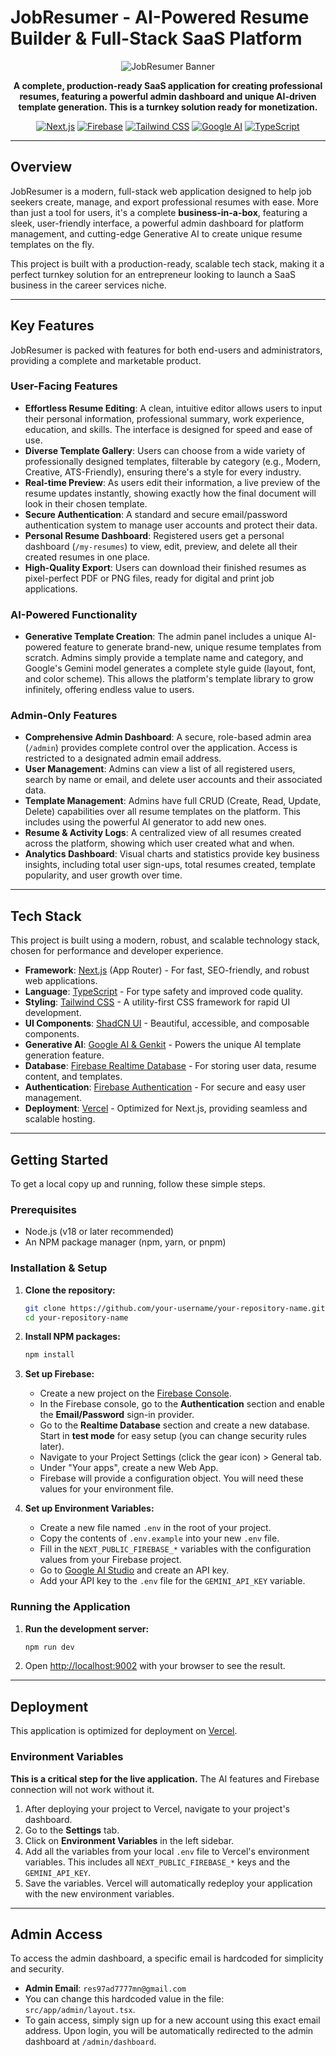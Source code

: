 
# JobResumer - AI-Powered Resume Builder & Full-Stack SaaS Platform

<div align="center">
  <img src="https://placehold.co/800x200.png" alt="JobResumer Banner" data-ai-hint="abstract lines">
</div>

<p align="center">
  <strong>A complete, production-ready SaaS application for creating professional resumes, featuring a powerful admin dashboard and unique AI-driven template generation. This is a turnkey solution ready for monetization.</strong>
</p>

<p align="center">
  <a href="https://nextjs.org/"><img src="https://img.shields.io/badge/Next.js-000000?style=for-the-badge&logo=nextdotjs&logoColor=white" alt="Next.js"></a>
  <a href="https://firebase.google.com/"><img src="https://img.shields.io/badge/Firebase-FFCA28?style=for-the-badge&logo=firebase&logoColor=black" alt="Firebase"></a>
  <a href="https://tailwindcss.com/"><img src="https://img.shields.io/badge/Tailwind_CSS-38B2AC?style=for-the-badge&logo=tailwind-css&logoColor=white" alt="Tailwind CSS"></a>
    <a href="https://firebase.google.com/docs/genkit"><img src="https://img.shields.io/badge/Google_AI_&_Genkit-4285F4?style=for-the-badge&logo=google&logoColor=white" alt="Google AI"></a>
  <a href="https://www.typescriptlang.org/"><img src="https://img.shields.io/badge/TypeScript-3178C6?style=for-the-badge&logo=typescript&logoColor=white" alt="TypeScript"></a>
</p>

---

## Overview

JobResumer is a modern, full-stack web application designed to help job seekers create, manage, and export professional resumes with ease. More than just a tool for users, it's a complete **business-in-a-box**, featuring a sleek, user-friendly interface, a powerful admin dashboard for platform management, and cutting-edge Generative AI to create unique resume templates on the fly.

This project is built with a production-ready, scalable tech stack, making it a perfect turnkey solution for an entrepreneur looking to launch a SaaS business in the career services niche.

---

## Key Features

JobResumer is packed with features for both end-users and administrators, providing a complete and marketable product.

### User-Facing Features

*   **Effortless Resume Editing**: A clean, intuitive editor allows users to input their personal information, professional summary, work experience, education, and skills. The interface is designed for speed and ease of use.
*   **Diverse Template Gallery**: Users can choose from a wide variety of professionally designed templates, filterable by category (e.g., Modern, Creative, ATS-Friendly), ensuring there's a style for every industry.
*   **Real-time Preview**: As users edit their information, a live preview of the resume updates instantly, showing exactly how the final document will look in their chosen template.
*   **Secure Authentication**: A standard and secure email/password authentication system to manage user accounts and protect their data.
*   **Personal Resume Dashboard**: Registered users get a personal dashboard (`/my-resumes`) to view, edit, preview, and delete all their created resumes in one place.
*   **High-Quality Export**: Users can download their finished resumes as pixel-perfect PDF or PNG files, ready for digital and print job applications.

### AI-Powered Functionality

*   **Generative Template Creation**: The admin panel includes a unique AI-powered feature to generate brand-new, unique resume templates from scratch. Admins simply provide a template name and category, and Google's Gemini model generates a complete style guide (layout, font, and color scheme). This allows the platform's template library to grow infinitely, offering endless value to users.

### Admin-Only Features

*   **Comprehensive Admin Dashboard**: A secure, role-based admin area (`/admin`) provides complete control over the application. Access is restricted to a designated admin email address.
*   **User Management**: Admins can view a list of all registered users, search by name or email, and delete user accounts and their associated data.
*   **Template Management**: Admins have full CRUD (Create, Read, Update, Delete) capabilities over all resume templates on the platform. This includes using the powerful AI generator to add new ones.
*   **Resume & Activity Logs**: A centralized view of all resumes created across the platform, showing which user created what and when.
*   **Analytics Dashboard**: Visual charts and statistics provide key business insights, including total user sign-ups, total resumes created, template popularity, and user growth over time.

---

## Tech Stack

This project is built using a modern, robust, and scalable technology stack, chosen for performance and developer experience.

*   **Framework**: [Next.js](https://nextjs.org/) (App Router) - For fast, SEO-friendly, and robust web applications.
*   **Language**: [TypeScript](https://www.typescriptlang.org/) - For type safety and improved code quality.
*   **Styling**: [Tailwind CSS](https://tailwindcss.com/) - A utility-first CSS framework for rapid UI development.
*   **UI Components**: [ShadCN UI](https://ui.shadcn.com/) - Beautiful, accessible, and composable components.
*   **Generative AI**: [Google AI & Genkit](https://firebase.google.com/docs/genkit) - Powers the unique AI template generation feature.
*   **Database**: [Firebase Realtime Database](https://firebase.google.com/docs/database) - For storing user data, resume content, and templates.
*   **Authentication**: [Firebase Authentication](https://firebase.google.com/docs/auth) - For secure and easy user management.
*   **Deployment**: [Vercel](https://vercel.com/) - Optimized for Next.js, providing seamless and scalable hosting.

---

## Getting Started

To get a local copy up and running, follow these simple steps.

### Prerequisites

*   Node.js (v18 or later recommended)
*   An NPM package manager (npm, yarn, or pnpm)

### Installation & Setup

1.  **Clone the repository:**
    ```bash
    git clone https://github.com/your-username/your-repository-name.git
    cd your-repository-name
    ```

2.  **Install NPM packages:**
    ```bash
    npm install
    ```

3.  **Set up Firebase:**
    *   Create a new project on the [Firebase Console](https://console.firebase.google.com/).
    *   In the Firebase console, go to the **Authentication** section and enable the **Email/Password** sign-in provider.
    *   Go to the **Realtime Database** section and create a new database. Start in **test mode** for easy setup (you can change security rules later).
    *   Navigate to your Project Settings (click the gear icon) > General tab.
    *   Under "Your apps", create a new Web App.
    *   Firebase will provide a configuration object. You will need these values for your environment file.

4.  **Set up Environment Variables:**
    *   Create a new file named `.env` in the root of your project.
    *   Copy the contents of `.env.example` into your new `.env` file.
    *   Fill in the `NEXT_PUBLIC_FIREBASE_*` variables with the configuration values from your Firebase project.
    *   Go to [Google AI Studio](https://aistudio.google.com/) and create an API key.
    *   Add your API key to the `.env` file for the `GEMINI_API_KEY` variable.

### Running the Application

1.  **Run the development server:**
    ```bash
    npm run dev
    ```

2.  Open [http://localhost:9002](http://localhost:9002) with your browser to see the result.

---

## Deployment

This application is optimized for deployment on [Vercel](https://vercel.com/).

### Environment Variables

**This is a critical step for the live application.** The AI features and Firebase connection will not work without it.

1.  After deploying your project to Vercel, navigate to your project's dashboard.
2.  Go to the **Settings** tab.
3.  Click on **Environment Variables** in the left sidebar.
4.  Add all the variables from your local `.env` file to Vercel's environment variables. This includes all `NEXT_PUBLIC_FIREBASE_*` keys and the `GEMINI_API_KEY`.
5.  Save the variables. Vercel will automatically redeploy your application with the new environment variables.

---

## Admin Access

To access the admin dashboard, a specific email is hardcoded for simplicity and security.

*   **Admin Email**: `res97ad7777mn@gmail.com`
*   You can change this hardcoded value in the file: `src/app/admin/layout.tsx`.
*   To gain access, simply sign up for a new account using this exact email address. Upon login, you will be automatically redirected to the admin dashboard at `/admin/dashboard`.
